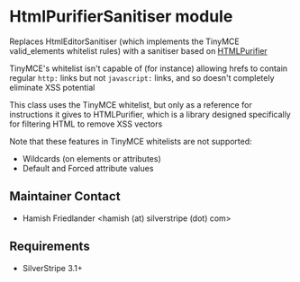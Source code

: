 # HtmlPurifierSanitiser module

Replaces HtmlEditorSanitiser (which implements the TinyMCE valid_elements whitelist rules) with
a sanitiser based on [HTMLPurifier](http://htmlpurifier.org/)

TinyMCE's whitelist isn't capable of (for instance) allowing hrefs to contain
regular `http:` links but not `javascript:` links, and so doesn't completely eliminate XSS potential

This class uses the TinyMCE whitelist, but only as a reference for instructions it gives to
HTMLPurifier, which is a library designed specifically for filtering HTML to remove XSS vectors

Note that these features in TinyMCE whitelists are not supported:

 - Wildcards (on elements or attributes)
 - Default and Forced attribute values

## Maintainer Contact

* Hamish Friedlander <hamish (at) silverstripe (dot) com>

## Requirements

* SilverStripe 3.1+

